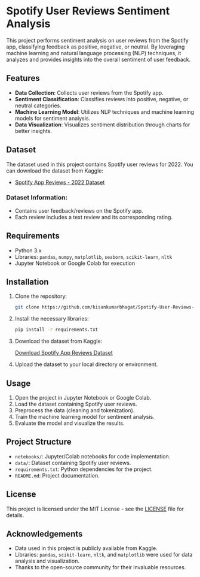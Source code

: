 # Spotify User Reviews Sentiment Analysis

This project performs sentiment analysis on user reviews from the Spotify app, classifying feedback as positive, negative, or neutral. By leveraging machine learning and natural language processing (NLP) techniques, it analyzes and provides insights into the overall sentiment of user feedback.

## Features

- **Data Collection**: Collects user reviews from the Spotify app.
- **Sentiment Classification**: Classifies reviews into positive, negative, or neutral categories.
- **Machine Learning Model**: Utilizes NLP techniques and machine learning models for sentiment analysis.
- **Data Visualization**: Visualizes sentiment distribution through charts for better insights.

## Dataset

The dataset used in this project contains Spotify user reviews for 2022. You can download the dataset from Kaggle:

- [Spotify App Reviews - 2022 Dataset](https://www.kaggle.com/datasets/mfaaris/spotify-app-reviews-2022?resource=download)

### Dataset Information:
- Contains user feedback/reviews on the Spotify app.
- Each review includes a text review and its corresponding rating.

## Requirements

- Python 3.x
- Libraries: `pandas`, `numpy`, `matplotlib`, `seaborn`, `scikit-learn`, `nltk`
- Jupyter Notebook or Google Colab for execution

## Installation

1. Clone the repository:

    ```bash
    git clone https://github.com/kisankumarbhagat/Spotify-User-Reviews-Sentiment-Analysis.git
    ```

2. Install the necessary libraries:

    ```bash
    pip install -r requirements.txt
    ```

3. Download the dataset from Kaggle:

    [Download Spotify App Reviews Dataset](https://www.kaggle.com/datasets/mfaaris/spotify-app-reviews-2022?resource=download)

4. Upload the dataset to your local directory or environment.

## Usage

1. Open the project in Jupyter Notebook or Google Colab.
2. Load the dataset containing Spotify user reviews.
3. Preprocess the data (cleaning and tokenization).
4. Train the machine learning model for sentiment analysis.
5. Evaluate the model and visualize the results.

## Project Structure

- `notebooks/`: Jupyter/Colab notebooks for code implementation.
- `data/`: Dataset containing Spotify user reviews.
- `requirements.txt`: Python dependencies for the project.
- `README.md`: Project documentation.

## License

This project is licensed under the MIT License - see the [LICENSE](LICENSE) file for details.

## Acknowledgements

- Data used in this project is publicly available from Kaggle.
- Libraries: `pandas`, `scikit-learn`, `nltk`, and `matplotlib` were used for data analysis and visualization.
- Thanks to the open-source community for their invaluable resources.
